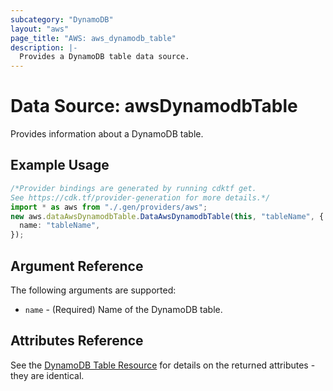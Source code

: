 ```yaml
---
subcategory: "DynamoDB"
layout: "aws"
page_title: "AWS: aws_dynamodb_table"
description: |-
  Provides a DynamoDB table data source.
---
```


# Data Source: awsDynamodbTable

Provides information about a DynamoDB table.

## Example Usage

```typescript
/*Provider bindings are generated by running cdktf get.
See https://cdk.tf/provider-generation for more details.*/
import * as aws from "./.gen/providers/aws";
new aws.dataAwsDynamodbTable.DataAwsDynamodbTable(this, "tableName", {
  name: "tableName",
});

```

## Argument Reference

The following arguments are supported:

* `name` - (Required) Name of the DynamoDB table.

## Attributes Reference

See the [DynamoDB Table Resource](/docs/providers/aws/r/dynamodb_table.html) for details on the
returned attributes - they are identical.
